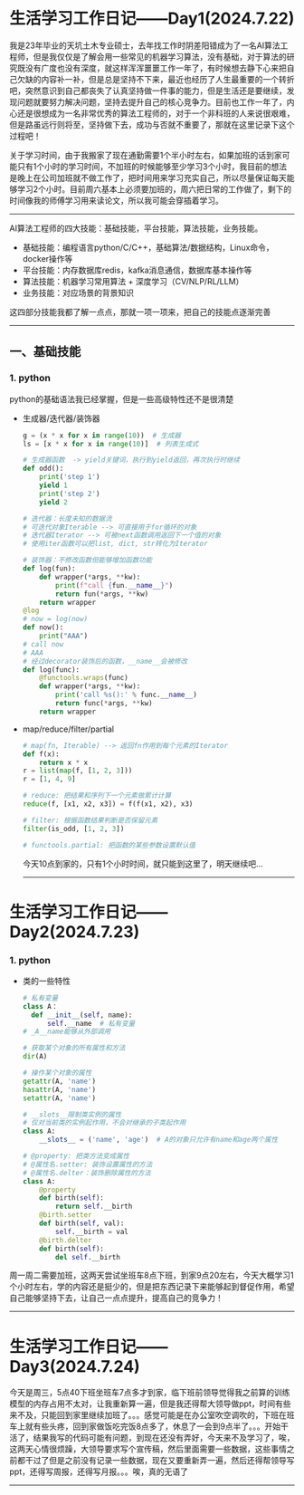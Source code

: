 # 生活学习工作日记——Day1(2024.7.22)

我是23年毕业的天坑土木专业硕士，去年找工作时阴差阳错成为了一名AI算法工程师，但是我仅仅是了解会用一些常见的机器学习算法，没有基础，对于算法的研究既没有广度也没有深度，就这样浑浑噩噩工作一年了，有时候想去静下心来把自己欠缺的内容补一补，但是总是坚持不下来，最近也经历了人生最重要的一个转折吧，突然意识到自己都丧失了认真坚持做一件事的能力，但是生活还是要继续，发现问题就要努力解决问题，坚持去提升自己的核心竞争力。目前也工作一年了，内心还是很想成为一名非常优秀的算法工程师的，对于一个非科班的人来说很艰难，但是路虽远行则将至，坚持做下去，成功与否就不重要了，那就在这里记录下这个过程吧！

关于学习时间，由于我搬家了现在通勤需要1个半小时左右，如果加班的话到家可能只有1个小时的学习时间，不加班的时候能够至少学习3个小时，我目前的想法是晚上在公司加班就不做工作了，把时间用来学习充实自己，所以尽量保证每天能够学习2个小时。目前周六基本上必须要加班的，周六把日常的工作做了，剩下的时间像我的师傅学习用来读论文，所以我可能会穿插着学习。

---

AI算法工程师的四大技能：基础技能，平台技能，算法技能，业务技能。

- 基础技能：编程语言python/C/C++，基础算法/数据结构，Linux命令，docker操作等
- 平台技能：内存数据库redis，kafka消息通信，数据库基本操作等
- 算法技能：机器学习常用算法 + 深度学习（CV/NLP/RL/LLM）
- 业务技能：对应场景的背景知识

这四部分技能我都了解一点点，那就一项一项来，把自己的技能点逐渐完善

---

## 一、基础技能

### 1. python

python的基础语法我已经掌握，但是一些高级特性还不是很清楚

- 生成器/迭代器/装饰器

  ```python
  g = (x * x for x in range(10))  # 生成器
  ls = [x * x for x in range(10)]  # 列表生成式
  
  # 生成器函数  -> yield关键词，执行到yield返回，再次执行时继续
  def odd():
      print('step 1')
      yield 1
      print('step 2')
      yield 2
  
  # 迭代器：长度未知的数据流
  # 可迭代对象Iterable --> 可直接用于for循环的对象
  # 迭代器Iterator --> 可被next函数调用返回下一个值的对象
  # 使用iter函数可以把list, dict, str转化为Iterator
  
  # 装饰器：不修改函数但能够增加函数功能
  def log(fun):
      def wrapper(*args, **kw):
          print(f"call {fun.__name__}")
          return fun(*args, **kw)
      return wrapper
  @log  
  # now = log(now)
  def now():
      print("AAA")
  # call now
  # AAA
  # 经过decorator装饰后的函数，__name__会被修改
  def log(func):
      @functools.wraps(func)
      def wrapper(*args, **kw):
          print('call %s():' % func.__name__)
          return func(*args, **kw)
      return wrapper
  ```

- map/reduce/filter/partial

  ```python
  # map(fn, Iterable) --> 返回fn作用到每个元素的Iterator
  def f(x):
      return x * x
  r = list(map(f, [1, 2, 3]))
  r = [1, 4, 9]
  
  # reduce: 把结果和序列下一个元素做累计计算
  reduce(f, [x1, x2, x3]) = f(f(x1, x2), x3)
  
  # filter: 根据函数结果判断是否保留元素
  filter(is_odd, [1, 2, 3])
  
  # functools.partial: 把函数的某些参数设置默认值
  ```

  今天10点到家的，只有1个小时时间，就只能到这里了，明天继续吧...

  ---

  

# 生活学习工作日记——Day2(2024.7.23)

### 1. python

- 类的一些特性

  ```python
  # 私有变量
  class A：
  	def __init__(self, name):
  		self.__name  # 私有变量
  # _A__name能够从外部调用
  
  # 获取某个对象的所有属性和方法
  dir(A)
  
  # 操作某个对象的属性
  getattr(A, 'name')
  hasattr(A, 'name')
  setattr(A, 'name')
  
  # __slots__限制类实例的属性
  # 仅对当前类的实例起作用，不会对继承的子类起作用
  class A:
      __slots__ = ('name', 'age')  # A的对象只允许有name和age两个属性
  
  # @property: 把类方法变成属性
  # @属性名.setter: 装饰设置属性的方法
  # @属性名.delter：装饰删除属性的方法
  class A:
      @property
      def birth(self):
          return self.__birth
      @birth.setter
      def birth(self, val):
          self.__birth = val
      @birth.delter
      def birth(self):
          del self.__birth
  ```

周一周二需要加班，这两天尝试坐班车8点下班，到家9点20左右，今天大概学习1个小时左右，学的内容还是挺少的，但是把东西记录下来能够起到督促作用，希望自己能够坚持下去，让自己一点点提升，提高自己的竞争力！

---

# 生活学习工作日记——Day3(2024.7.24)

今天是周三，5点40下班坐班车7点多才到家，临下班前领导觉得我之前算的训练模型的内存占用不太对，让我重新算一遍，但是我还得帮大领导做ppt，时间有些来不及，只能回到家里继续加班了。。。感觉可能是在办公室吹空调吹的，下班在班车上就有些头疼，回到家做饭吃完饭8点多了，休息了一会到9点半了。。。开始干活了，结果我写的代码可能有问题，到现在还没有弄好，今天来不及学习了，唉，这两天心情很烦躁，大领导要求写个宣传稿，然后里面需要一些数据，这些事情之前都干过了但是之前没有记录一些数据，现在又要重新弄一遍，然后还得帮领导写ppt，还得写周报，还得写月报。。。唉，真的无语了

---



